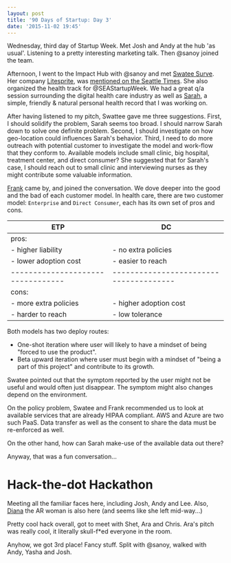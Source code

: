```yaml
---
layout: post
title: '90 Days of Startup: Day 3'
date: '2015-11-02 19:45'
---
```


  Wednesday, third day of Startup Week. Met Josh and Andy at the hub 'as usual'. Listening to a pretty interesting marketing talk. Then @sanoy joined the team.

  Afternoon, I went to the Impact Hub with @sanoy and met [Swatee Surve](https://www.linkedin.com/in/swatee). Her company [Litesprite](https://litesprite.com/), was [mentioned on the Seattle Times](https://bit.ly/1Wguvfm). She also organized the health track for @SEAStartupWeek. We had a great q/a session surrounding the digital health care industry as well as [Sarah](https://sarahai.herokuapp.com/), a simple, friendly & natural personal health record that I was working on.

  After having listened to my pitch, Swattee gave me three suggestions. First, I should solidify the problem, Sarah seems too broad. I should narrow Sarah down to solve one definite problem. Second, I should investigate on how geo-location could influences Sarah's behavior. Third, I need to do more outreach with potential customer to investigate the model and work-flow that they conform to. Available models include small clinic, big hospital, treatment center, and direct consumer? She suggested that for Sarah's case, I should reach out to small clinic and interviewing nurses as they might contribute some valuable information.

  [Frank](https://www.linkedin.com/in/frankstartups) came by, and joined the conversation. We dove deeper into the good and the bad of each customer model. In health care, there are two customer model: `Enterprise` and `Direct Consumer`, each has its own set of pros and cons.

ETP                               | DC
--------------------------------- | --------------------------------------
pros:                             |
- higher liability                | - no extra policies
- lower adoption cost             | - easier to reach
--------------------------------- | --------------------------------------
cons:                             |
- more extra policies             | - higher adoption cost
- harder to reach                 | - low tolerance

Both models has two deploy routes:
- One-shot iteration where user will likely to have a mindset of being "forced to use the product".
- Beta upward iteration where user must begin with a mindset of "being a part of this project" and contribute to its growth.

Swatee pointed out that the symptom reported by the user might not be useful and would often just disappear. The symptom might also changes depend on the environment.

On the policy problem, Swatee and Frank recommended us to look at available services that are already HIPAA compliant. AWS and Azure are two such PaaS. Data transfer as well as the consent to share the data must be re-enforced as well.

On the other hand, how can Sarah make-use of the available data out there?

Anyway, that was a fun conversation...

# Hack-the-dot Hackathon

Meeting all the familiar faces here, including Josh, Andy and Lee. Also, [Diana]() the AR woman is also here (and seems like she left mid-way...)

Pretty cool hack overall, got to meet with Shet, Ara and Chris. Ara's pitch was really cool, it literally skull-f*ed everyone in the room.

Anyhow, we got 3rd place! Fancy stuff. Split with @sanoy, walked with Andy, Yasha and Josh.
